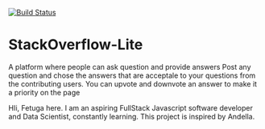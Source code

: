 
[![Build Status](https://travis-ci.org/tos4christ/StackOverflow-Lite.svg?branch=master)](https://travis-ci.org/tos4christ/StackOverflow-Lite)

# StackOverflow-Lite
A platform where people can ask question and provide answers
Post any question and chose the answers that are acceptale to your questions from the contributing users.
You can upvote and downvote an answer to make it a priority on the page

HIi, Fetuga here. I am an aspiring FullStack Javascript software developer and Data Scientist, constantly learning.
This project is inspired by Andella.
